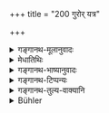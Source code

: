 +++
title = "200 गुरोर् यत्र"

+++

<details><summary>गङ्गानथ-मूलानुवादः</summary>

Where the censuring or defaming of his Teacher is going on, there he should either close his ears, or go away thence to another place.—(200)
</details>

<details><summary>मेधातिथिः</summary>

**यत्र** देशे दुर्जनसंपाते **गुरोः परीवादः** संभूतदोषानुकथनं **निन्दा** अविद्यमानानां दोषाणाम् अभिधानं **प्रवर्तते तत्र कर्णौ पिधातव्याव्** अङ्गुल्यादिना संवरीतव्यौ । **ततः** प्रेदेशाद् वान्यत्र **गन्तव्यम्** ॥ २.२०० ॥
</details>

<details><summary>गङ्गानथ-भाष्यानुवादः</summary>

‘*Where*’—in whatever place, in the assembly of wicked people,—his teacher’s *censuring*—setting forth of wrongs really committed by him,—or *defaming*—attributing to him of evils not present in him—‘*is going on*,’—‘*there*’ ‘*he should close his ears*’—cover them up with his finger, etc.

‘*Thence*’—from that place,—‘*he should go away to another place*.’—(200)
</details>

<details><summary>गङ्गानथ-टिप्पन्यः</summary>

This verse is quoted in *Vīramitrodaya* (Saṃskāra, p. 491), where the distinction is made between ‘*parīvāda*’ which is *the proclaiming of wrongs really* *committed*, and ‘*nindā*’ the *setting forth of wrongs not committed*.

It is quoted also in *Madanapārijāta* (p. 107);—in *Aparārka* (p. 56);—in *Smṛticandrikā* (Saṃskāra, p. 120), which says that the ‘*parīvāda*’ is the mentioning of such defects as are really present, and ‘*nindā*’ the mentioning of such as are not present;—in
*Saṃskāramayūkha* (p. 41), which notes the same distinction;—in
*Nṛsiṃhaprasāda* (Saṃskāra, p. 45b);—and in *Yatidharmasaṅgraha* (p.
33).
</details>

<details><summary>गङ्गानथ-तुल्य-वाक्यानि</summary>

**(verses 200-201)  
**

*Viṣṇu* (28. 23).—‘One should not stay at a place where the teacher is
being defamed or censured.’

*Viṣṇu* (32. 8-11).—‘He should not address the teacher as *thou*;—in the
event of his insulting the teacher, he should fast for the day, and take food in the evening, only after having propitiated the teacher;—one should not talk to the teacher disputatiously;—should not utter anything defamatory regarding the teacher;—nor anything not agreeable to him.’

*Viṣṇu* (45. 18).—‘One who is inimical to his teacher suffers from
epilepsy.’

*Vaśiṣṭha* (2. 17).—‘Those persons who, on being taught, respect not
their Teacher, by speech, mind and deed,—are as useless to them, as they are to the Teacher.’
</details>

<details><summary>Bühler</summary>

200	Wherever (people) justly censure or falsely defame his teacher, there he must cover his ears or depart thence to another place.
</details>
